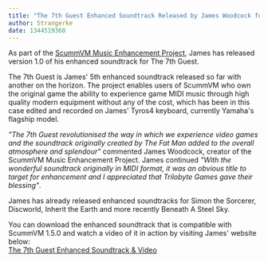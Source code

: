 ```yaml
---
title: "The 7th Guest Enhanced Soundtrack Released by James Woodcock for ScummVM"
author: Strangerke
date: 1344519360
---
```


As part of the [ScummVM Music Enhancement Project](http://www.jameswoodcock.co.uk/content/scummvm-music-enhancement-project/), James has released version 1.0 of his enhanced soundtrack for The 7th Guest.  
  
The 7th Guest is James' 5th enhanced soundtrack released so far with another on the horizon. The project enables users of ScummVM who own the original game the ability to experience game MIDI music through high quality modern equipment without any of the cost, which has been in this case edited and recorded on James' Tyros4 keyboard, currently Yamaha's flagship model.  
  
*"The 7th Guest revolutionised the way in which we experience video games and the soundtrack originally created by The Fat Man added to the overall atmosphere and splendour"* commented James Woodcock, creator of the ScummVM Music Enhancement Project. James continued *"With the wonderful soundtrack originally in MIDI format, it was an obvious title to target for enhancement and I appreciated that Trilobyte Games gave their blessing"*.  
  
James has already released enhanced soundtracks for Simon the Sorcerer, Discworld, Inherit the Earth and more recently Beneath A Steel Sky.  
  
You can download the enhanced soundtrack that is compatible with ScummVM 1.5.0 and watch a video of it in action by visiting James' website below:  
[The 7th Guest Enhanced Soundtrack & Video](http://www.jameswoodcock.co.uk/2012/07/30/the-7th-guest-soundtrack-version-1-0-released-scummvm-music-enhancement-project-video/)
